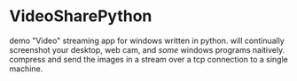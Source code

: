 # VideoSharePython
demo "Video" streaming app for windows written in python. will continually screenshot your desktop, web cam, and *some* windows programs naitively. compress and send the images in a stream over a tcp connection to a single machine.
